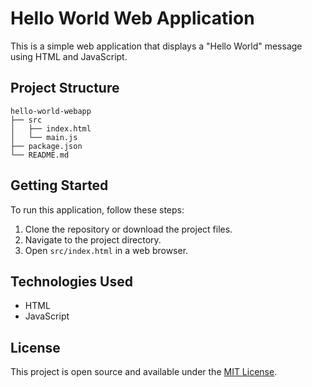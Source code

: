 # Hello World Web Application

This is a simple web application that displays a "Hello World" message using HTML and JavaScript.

## Project Structure

```
hello-world-webapp
├── src
│   ├── index.html
│   └── main.js
├── package.json
└── README.md
```

## Getting Started

To run this application, follow these steps:

1. Clone the repository or download the project files.
2. Navigate to the project directory.
3. Open `src/index.html` in a web browser.

## Technologies Used

- HTML
- JavaScript

## License

This project is open source and available under the [MIT License](LICENSE).